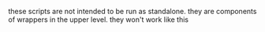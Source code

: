 these scripts are not intended to be run as standalone. they are components of wrappers in the upper level. they won't work like this
